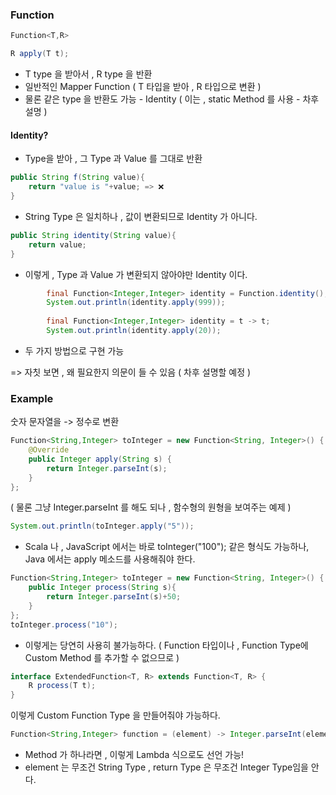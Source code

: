 
### Function

```java
Function<T,R> 
```

```java
R apply(T t);
```

- T type 을 받아서 , R type 을 반환
- 일반적인 Mapper Function ( T 타입을 받아 , R 타입으로 변환 )
- 물론 같은 type 을 반환도 가능 - Identity ( 이는 , static Method 를 사용 - 차후 설명 )

#### Identity?

- Type을 받아 , 그 Type 과 Value 를 그대로 반환

```java
public String f(String value){
	return "value is "+value; => ❌
}
```

- String Type 은 일치하나 , 값이 변환되므로 Identity 가 아니다.
```java
public String identity(String value){
	return value;
}
```
- 이렇게 , Type 과 Value 가 변환되지 않아야만 Identity 이다.

```java
        final Function<Integer,Integer> identity = Function.identity();  
        System.out.println(identity.apply(999));  
  
        final Function<Integer,Integer> identity = t -> t;  
        System.out.println(identity.apply(20));
```
- 두 가지 방법으로 구현 가능

=> 자칫 보면 , 왜 필요한지 의문이 들 수 있음 ( 차후 설명할 예정 )

### Example

숫자 문자열을 -> 정수로 변환

```java
Function<String,Integer> toInteger = new Function<String, Integer>() {  
    @Override  
    public Integer apply(String s) {  
        return Integer.parseInt(s);  
    }  
};
```

( 물론 그냥 Integer.parseInt 를 해도 되나 , 함수형의 원형을 보여주는 예제 )

```java
System.out.println(toInteger.apply("5"));
```

- Scala 나 , JavaScript 에서는 바로 toInteger("100"); 같은 형식도 가능하나,
	Java 에서는 apply 메소드를 사용해줘야 한다.

```java
Function<String,Integer> toInteger = new Function<String, Integer>() {  
    public Integer process(String s){  
        return Integer.parseInt(s)+50;  
    }  
};  
toInteger.process("10");
```

- 이렇게는 당연히 사용히 불가능하다.
	( Function 타입이나 , Function Type에 Custom Method 를 추가할 수 없으므로 )
```java
interface ExtendedFunction<T, R> extends Function<T, R> { 
	R process(T t); 
}
```

이렇게 Custom Function Type 을 만들어줘야 가능하다.

```java
Function<String,Integer> function = (element) -> Integer.parseInt(element);
```

- Method 가 하나라면 , 이렇게 Lambda 식으로도 선언 가능!
- element 는 무조건 String Type , return Type 은 무조건 Integer Type임을 안다.
